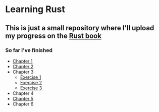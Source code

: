 # Learning Rust

## This is just a small repository where I'll upload my progress on the [Rust book](https://doc.rust-lang.org/book)

### So far I've finished

* [Chapter 1](hello_world/)
* [Chapter 2](guessing_game/)
* Chapter 3
  * [Exercise 1](fahrenheit_celsius_converter/)
  * [Exercise 2](nth_fibonacci_number/)
  * [Exercise 3](twelve_days_of_christmas/)
* Chapter 4
* [Chapter 5](rectangles/)
* Chapter 6
